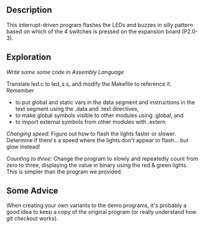 ## Description
This interrupt-driven program flashes the LEDs and buzzes in silly pattern
based on which of the 4 switches is pressed on the expansion board (P2.0-3).

## Exploration

_Write some some code in Assembly Language_

Translate led.c to led_s.s, and modify the Makefile to reference it.  Remember

* to put global and static vars in the data segment and instructions in the
text segment using the .data and .text directives,
* to make global symbols visible to other modules using .global, and
* to import external symbols from other modules with .extern

_Changing speed:_ Figure out how to flash the lights faster or slower.  Determine if there's a speed where the lights don't appear to flash... but glow instead!

_Counting to three:_  Change the program to slowly and repeatedly
count from zero to three, displaying the value in binary using the red
& green lights. This is simpler than the program we provided.

## Some Advice
When creating your own variants to the demo programs,
it's probably a good idea to keep a copy of the original program (or really understand how _git checkout_ works).  








